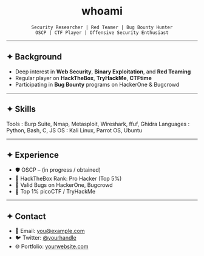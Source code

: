 <h1 align="center">whoami</h1>

<p align="center">
  <code>Security Researcher | Red Teamer | Bug Bounty Hunter</code><br>
  <code>OSCP | CTF Player | Offensive Security Enthusiast</code>
</p>

---

## ✦ Background

- Deep interest in **Web Security**, **Binary Exploitation**, and **Red Teaming**
- Regular player on **HackTheBox**, **TryHackMe**, **CTFtime**
- Participating in **Bug Bounty** programs on HackerOne & Bugcrowd

---

## ✦ Skills

Tools : Burp Suite, Nmap, Metasploit, Wireshark, ffuf, Ghidra
Languages : Python, Bash, C, JS
OS : Kali Linux, Parrot OS, Ubuntu


---

## ✦ Experience

- 🛡️ OSCP – (in progress / obtained)
- 🧩 HackTheBox Rank: Pro Hacker (Top 5%)
- 🐞 Valid Bugs on HackerOne, Bugcrowd
- 🧠 Top 1% picoCTF / TryHackMe

---

## ✦ Contact

- 📧 Email: you@example.com
- 🐦 Twitter: [@yourhandle](https://twitter.com/yourhandle)
- 🌐 Portfolio: [yourwebsite.com](https://yourwebsite.com)
